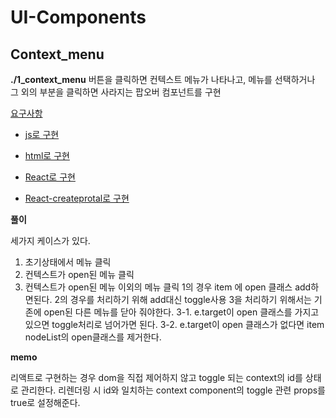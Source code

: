 # UI-Components

## Context_menu

**./1_context_menu**
버튼을 클릭하면 컨텍스트 메뉴가 나타나고, 메뉴를 선택하거나 그 외의 부분을 클릭하면 사라지는 팝오버 컴포넌트를 구현

[요구사항](./1_context-menu/README.md)

- [js로 구현](./1_context-menu/question/q1_js/index.js)

- [html로 구현](./1_context-menu/question/q3_html-js/index.js)

- [React로 구현](./1_context-menu/question/q4_react.js/src/App.js)

- [React-createprotal로 구현](./1_context-menu/question/q5_react.js-createportal/src/App.js)

**풀이**

세가지 케이스가 있다.

1. 초기상태에서 메뉴 클릭
2. 컨텍스트가 open된 메뉴 클릭
3. 컨텍스트가 open된 메뉴 이외의 메뉴 클릭
   1의 경우 item 에 open 클래스 add하면된다.
   2의 경우를 처리하기 위해 add대신 toggle사용
   3을 처리하기 위해서는 기존에 open된 다른 메뉴를 닫아 줘야한다.
   3-1. e.target이 open 클래스를 가지고 있으면 toggle처리로 넘어가면 된다.
   3-2. e.target이 open 클래스가 없다면 item nodeList의 open클래스를 제거한다.

**memo**

리액트로 구현하는 경우 dom을 직접 제어하지 않고 toggle 되는 context의 id를 상태로 관리한다. 리렌더링 시 id와 일치하는 context component의 toggle 관련 props를 true로 설정해준다.
